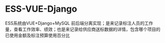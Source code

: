 # ESS-VUE-Django
ESS系统由VUE+Django+MySQL 前后端分离实现；是来记录标注人员的工作量，查看工作效率、绩效；也是来记录给供应商送标数据的详情，包含哪个项目的已使用金额及标注预算使用百分比
